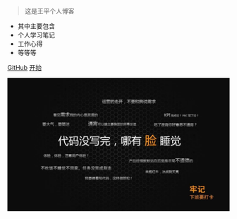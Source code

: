 <!-- _coverpage.md -->

> 这是王平个人博客

- 其中主要包含
- 个人学习笔记
- 工作心得
- 等等等

[GitHub](https://github.com/51wangping)
[开始](./README.md)

![](_media/background.jpeg)
